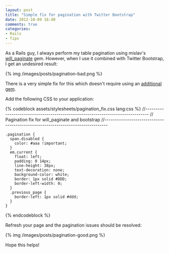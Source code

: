 ```yaml
---
layout: post
title: "Simple fix for pagination with Twitter Bootstrap"
date: 2012-10-09 16:40
comments: true
categories: 
- Rails
- Tips
---
```


As a Rails guy, I always perform my table pagination using mislav's [will_paginate](https://github.com/mislav/will_paginate) gem. However, when I use it combined with Twitter Bootstrap, I get an undesired result:

{% img /images/posts/pagination-bad.png %}

There is a very simple fix for this which doesn't require using an [additional gem](https://github.com/yrgoldteeth/bootstrap-will_paginate).

Add the following CSS to your application:

{% codeblock assets/stylesheets/pagination_fix.css lang:css %}
    //-------------------------------------------------------------------------------
    //   Pagination fix for will_paginate and bootstrap
    //-------------------------------------------------------------------------------

    .pagination {
      span.disabled {
        color: #aaa !important;
      }
      em.current {
        float: left;
        padding: 0 14px;
        line-height: 38px;
        text-decoration: none;
        background-color: white;
        border: 1px solid #DDD;
        border-left-width: 0;
      }
      .previous_page {
        border-left: 1px solid #ddd;
      }
    }
{% endcodeblock %}

Refresh your page and the pagination issues should be resolved:

{% img /images/posts/pagination-good.png %}

Hope this helps!
